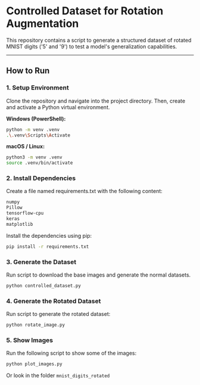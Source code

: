 # Controlled Dataset for Rotation Augmentation

This repository contains a script to generate a structured dataset of rotated MNIST digits ('5' and '9') to test a model's generalization capabilities.

---

## How to Run

### 1. Setup Environment

Clone the repository and navigate into the project directory. Then, create and activate a Python virtual environment.

**Windows (PowerShell):**
```bash
python -m venv .venv
.\.venv\Scripts\Activate
```
**macOS / Linux:**
```bash
python3 -m venv .venv
source .venv/bin/activate
```

### 2. Install Dependencies
Create a file named requirements.txt with the following content:
```bash
numpy
Pillow
tensorflow-cpu
keras
matplotlib
```
Install the dependencies using pip:
```bash
pip install -r requirements.txt
```

### 3. Generate the Dataset
Run script to download the base images and generate the normal datasets.
```bash
python controlled_dataset.py
```
### 4. Generate the Rotated Dataset
Run script to generate the rotated dataset:
```bash
python rotate_image.py
```

### 5. Show Images
Run the following script to show some of the images:
```bash
python plot_images.py
```
Or look in the folder `mnist_digits_rotated`